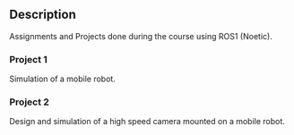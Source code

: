 ## Description
Assignments and Projects done during the course using ROS1 (Noetic).

### Project 1 
Simulation of a mobile robot.

### Project 2 
Design and simulation of a high speed camera mounted on a mobile robot.
